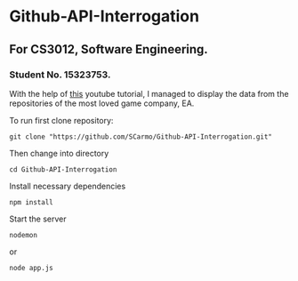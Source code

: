 # Github-API-Interrogation
## For CS3012, Software Engineering.
### Student No. 15323753.
With the help of [this][1] youtube tutorial, I managed to display the data from the repositories of the most loved game company, EA.

[1]: https://www.youtube.com/watch?v=w-7RQ46RgxU&list=PL4cUxeGkcC9gcy9lrvMJ75z9maRw4byYp


To run first clone repository:
```
git clone "https://github.com/SCarmo/Github-API-Interrogation.git"
```

Then change into directory
```
cd Github-API-Interrogation
```

Install necessary dependencies
```
npm install
```

Start the server
```
nodemon
```
or
```
node app.js
```
